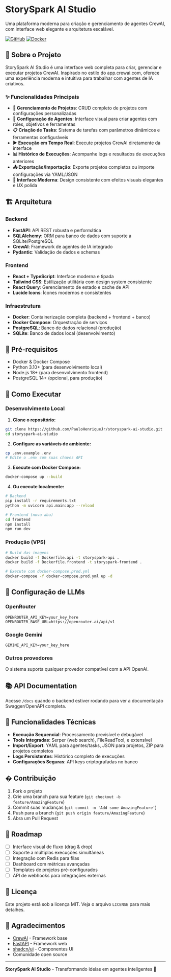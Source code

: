 # StorySpark AI Studio

Uma plataforma moderna para criação e gerenciamento de agentes CrewAI, com interface web elegante e arquitetura escalável.

[![GitHub](https://img.shields.io/badge/GitHub-Repository-blue?logo=github)](https://github.com/PauloHenriqueJr/storyspark-ai-studio)
[![Docker](https://img.shields.io/badge/Docker-Ready-blue?logo=docker)](https://github.com/PauloHenriqueJr/storyspark-ai-studio)

## 🚀 Sobre o Projeto

StorySpark AI Studio é uma interface web completa para criar, gerenciar e executar projetos CrewAI. Inspirado no estilo do app.crewai.com, oferece uma experiência moderna e intuitiva para trabalhar com agentes de IA criativos.

### ✨ Funcionalidades Principais

- **📁 Gerenciamento de Projetos**: CRUD completo de projetos com configurações personalizadas
- **🤖 Configuração de Agentes**: Interface visual para criar agentes com roles, objetivos e ferramentas
- **📋 Criação de Tasks**: Sistema de tarefas com parâmetros dinâmicos e ferramentas configuráveis
- **▶️ Execução em Tempo Real**: Execute projetos CrewAI diretamente da interface
- **📊 Histórico de Execuções**: Acompanhe logs e resultados de execuções anteriores
- **📤 Exportação/Importação**: Exporte projetos completos ou importe configurações via YAML/JSON
- **🎨 Interface Moderna**: Design consistente com efeitos visuais elegantes e UX polida

## 🏗️ Arquitetura

### Backend
- **FastAPI**: API REST robusta e performática
- **SQLAlchemy**: ORM para banco de dados com suporte a SQLite/PostgreSQL
- **CrewAI**: Framework de agentes de IA integrado
- **Pydantic**: Validação de dados e schemas

### Frontend
- **React + TypeScript**: Interface moderna e tipada
- **Tailwind CSS**: Estilização utilitária com design system consistente
- **React Query**: Gerenciamento de estado e cache de API
- **Lucide Icons**: Ícones modernos e consistentes

### Infraestrutura
- **Docker**: Containerização completa (backend + frontend + banco)
- **Docker Compose**: Orquestração de serviços
- **PostgreSQL**: Banco de dados relacional (produção)
- **SQLite**: Banco de dados local (desenvolvimento)

## 🧰 Pré-requisitos

- Docker & Docker Compose
- Python 3.10+ (para desenvolvimento local)
- Node.js 18+ (para desenvolvimento frontend)
- PostgreSQL 14+ (opcional, para produção)

## 🚀 Como Executar

### Desenvolvimento Local

1. **Clone o repositório:**
```bash
git clone https://github.com/PauloHenriqueJr/storyspark-ai-studio.git
cd storyspark-ai-studio
```

2. **Configure as variáveis de ambiente:**
```bash
cp .env.example .env
# Edite o .env com suas chaves API
```

3. **Execute com Docker Compose:**
```bash
docker-compose up --build
```

4. **Ou execute localmente:**
```bash
# Backend
pip install -r requirements.txt
python -m uvicorn api.main:app --reload

# Frontend (nova aba)
cd frontend
npm install
npm run dev
```

### Produção (VPS)

```bash
# Build das imagens
docker build -f Dockerfile.api -t storyspark-api .
docker build -f Dockerfile.frontend -t storyspark-frontend .

# Execute com docker-compose.prod.yml
docker-compose -f docker-compose.prod.yml up -d
```

## 🔧 Configuração de LLMs

### OpenRouter
```env
OPENROUTER_API_KEY=your_key_here
OPENROUTER_BASE_URL=https://openrouter.ai/api/v1
```

### Google Gemini
```env
GEMINI_API_KEY=your_key_here
```

### Outros provedores
O sistema suporta qualquer provedor compatível com a API OpenAI.

## 📚 API Documentation

Acesse `/docs` quando o backend estiver rodando para ver a documentação Swagger/OpenAPI completa.

## 🧪 Funcionalidades Técnicas

- **Execução Sequencial**: Processamento previsível e debugável
- **Tools Integradas**: Serper (web search), FileReadTool, e extensível
- **Import/Export**: YAML para agentes/tasks, JSON para projetos, ZIP para projetos completos
- **Logs Persistentes**: Histórico completo de execuções
- **Configurações Seguras**: API keys criptografadas no banco

## � Contribuição

1. Fork o projeto
2. Crie uma branch para sua feature (`git checkout -b feature/AmazingFeature`)
3. Commit suas mudanças (`git commit -m 'Add some AmazingFeature'`)
4. Push para a branch (`git push origin feature/AmazingFeature`)
5. Abra um Pull Request

## 📝 Roadmap

- [ ] Interface visual de fluxo (drag & drop)
- [ ] Suporte a múltiplas execuções simultâneas
- [ ] Integração com Redis para filas
- [ ] Dashboard com métricas avançadas
- [ ] Templates de projetos pré-configurados
- [ ] API de webhooks para integrações externas

## 📄 Licença

Este projeto está sob a licença MIT. Veja o arquivo `LICENSE` para mais detalhes.

## 🙏 Agradecimentos

- [CrewAI](https://github.com/joaomdmoura/crewai) - Framework base
- [FastAPI](https://fastapi.tiangolo.com/) - Framework web
- [shadcn/ui](https://ui.shadcn.com/) - Componentes UI
- Comunidade open source

---

**StorySpark AI Studio** - Transformando ideias em agentes inteligentes 🚀
